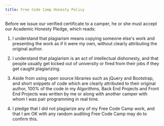 ```yaml
---
title: Free Code Camp Honesty Policy
---
```

Before we issue our verified certificate to a camper, he or she must accept our Academic Honesty Pledge, which reads:

1.  I understand that plagiarism means copying someone else's work and presenting the work as if it were my own, without clearly attributing the original author.

2.  I understand that plagiarism is an act of intellectual dishonesty, and that people usually get kicked out of university or fired from their jobs if they get caught plagiarizing.

3.  Aside from using open source libraries such as jQuery and Bootstrap, and short snippets of code which are clearly attributed to their original author, 100% of the code in my Algorithms, Back End Projects and Front End Projects was written by me or along with another camper with whom I was pair programming in real time.

4.  I pledge that I did not plagiarize any of my Free Code Camp work, and that I am OK with any random auditing Free Code Camp may do to confirm this.